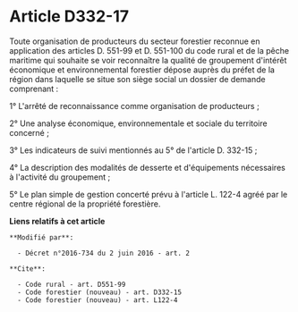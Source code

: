 # Article D332-17

Toute organisation de producteurs du secteur forestier reconnue en application des articles D. 551-99 et D. 551-100 du code
rural et de la pêche maritime qui souhaite se voir reconnaître la qualité de groupement d'intérêt économique et
environnemental forestier dépose auprès du préfet de la région dans laquelle se situe son siège social un dossier de demande
comprenant : 

1°  L'arrêté de reconnaissance comme organisation de producteurs ; 

2° Une analyse économique, environnementale et sociale du territoire concerné ; 

3° Les indicateurs de suivi mentionnés au 5° de l'article D. 332-15 ; 

4° La description des modalités de desserte et d'équipements nécessaires à l'activité du groupement ; 

5° Le plan simple de gestion concerté prévu à l'article L. 122-4 agréé par le centre régional de la propriété forestière.

**Liens relatifs à cet article**

	**Modifié par**:

	  - Décret n°2016-734 du 2 juin 2016 - art. 2

	**Cite**:

	  - Code rural - art. D551-99
	  - Code forestier (nouveau) - art. D332-15
	  - Code forestier (nouveau) - art. L122-4
